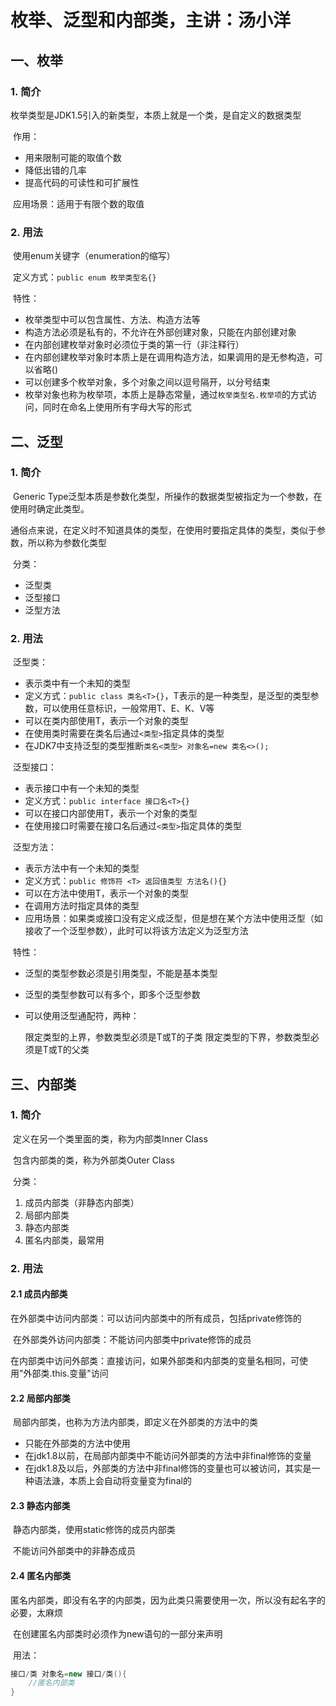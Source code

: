 # 枚举、泛型和内部类，主讲：汤小洋

## 一、枚举

### 1. 简介

​	枚举类型是JDK1.5引入的新类型，本质上就是一个类，是自定义的数据类型

​	作用：

- 用来限制可能的取值个数
- 降低出错的几率
- 提高代码的可读性和可扩展性

​        应用场景：适用于有限个数的取值

### 2. 用法

​	使用enum关键字（enumeration的缩写）

​        定义方式：`public enum 枚举类型名{}`

​	特性：

- 枚举类型中可以包含属性、方法、构造方法等
- 构造方法必须是私有的，不允许在外部创建对象，只能在内部创建对象
- 在内部创建枚举对象时必须位于类的第一行（非注释行）
- 在内部创建枚举对象时本质上是在调用构造方法，如果调用的是无参构造，可以省略()
- 可以创建多个枚举对象，多个对象之间以逗号隔开，以分号结束
- 枚举对象也称为枚举项，本质上是静态常量，通过`枚举类型名.枚举项`的方式访问，同时在命名上使用所有字母大写的形式	

## 二、泛型

### 1. 简介

​	Generic Type泛型本质是参数化类型，所操作的数据类型被指定为一个参数，在使用时确定此类型。

​	通俗点来说，在定义时不知道具体的类型，在使用时要指定具体的类型，类似于参数，所以称为参数化类型

​	分类：

- 泛型类
- 泛型接口
- 泛型方法

### 2. 用法

​       泛型类：

- 表示类中有一个未知的类型
- 定义方式：`public class 类名<T>{}`，T表示的是一种类型，是泛型的类型参数，可以使用任意标识，一般常用T、E、K、V等
- 可以在类内部使用T，表示一个对象的类型
- 在使用类时需要在类名后通过`<类型>`指定具体的类型
- 在JDK7中支持泛型的类型推断`类名<类型> 对象名=new 类名<>();`

​        泛型接口：

- 表示接口中有一个未知的类型
- 定义方式：`public interface 接口名<T>{}`
- 可以在接口内部使用T，表示一个对象的类型
- 在使用接口时需要在接口名后通过`<类型>`指定具体的类型

​         泛型方法：

- 表示方法中有一个未知的类型
- 定义方式：`public 修饰符 <T> 返回值类型 方法名(){}`
- 可以在方法中使用T，表示一个对象的类型
- 在调用方法时指定具体的类型
- 应用场景：如果类或接口没有定义成泛型，但是想在某个方法中使用泛型（如接收了一个泛型参数），此时可以将该方法定义为泛型方法

​        特性：

- 泛型的类型参数必须是引用类型，不能是基本类型

- 泛型的类型参数可以有多个，即多个泛型参数

- 可以使用泛型通配符，两种：

  <? extends T>限定类型的上界，参数类型必须是T或T的子类

  <? super T> 限定类型的下界，参数类型必须是T或T的父类

## 三、内部类

### 1. 简介

​	定义在另一个类里面的类，称为内部类Inner Class

​	包含内部类的类，称为外部类Outer Class

​	分类：

1. 成员内部类（非静态内部类）
2. 局部内部类
3. 静态内部类
4. 匿名内部类，最常用

### 2. 用法

#### 2.1 成员内部类

​	在外部类中访问内部类：可以访问内部类中的所有成员，包括private修饰的

​	在外部类外访问内部类：不能访问内部类中private修饰的成员

​	在内部类中访问外部类：直接访问，如果外部类和内部类的变量名相同，可使用"外部类.this.变量"访问	

#### 2.2 局部内部类

​	局部内部类，也称为方法内部类，即定义在外部类的方法中的类

- 只能在外部类的方法中使用
- 在jdk1.8以前，在局部内部类中不能访问外部类的方法中非final修饰的变量
- 在jdk1.8及以后，外部类的方法中非final修饰的变量也可以被访问，其实是一种语法溏，本质上会自动将变量变为final的	

#### 2.3 静态内部类

​	静态内部类，使用static修饰的成员内部类

​	不能访问外部类中的非静态成员

#### 2.4 匿名内部类

​	匿名内部类，即没有名字的内部类，因为此类只需要使用一次，所以没有起名字的必要，太麻烦

​	在创建匿名内部类时必须作为new语句的一部分来声明

​	用法：

```java
接口/类 对象名=new 接口/类(){
	//匿名内部类
}
```





